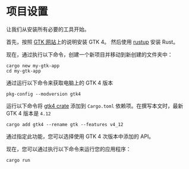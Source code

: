 # 项目设置

让我们从安装所有必要的工具开始。 

首先，按照 [GTK 网站](https://www.gtk.org/docs/installations/)上的说明安装 GTK 4。 然后使用 [rustup](https://rustup.rs/) 安装 Rust。

现在，通过执行以下命令，创建一个新项目并移动到新创建的文件夹中：
```
cargo new my-gtk-app
cd my-gtk-app
```

通过运行以下命令来获取电脑上的 GTK 4 版本

```
pkg-config --modversion gtk4
```

运行以下命令将 [gtk4 crate](https://crates.io/crates/gtk4) 添加到 `Cargo.toml` 依赖项。在撰写本文时，最新GTK 4 版本是 `4.12`

```
cargo add gtk4 --rename gtk --features v4_12
```

通过指定此功能，您可以选择使用 GTK 4 次版本中添加的 API。

现在，您可以通过执行以下命令来运行您的应用程序：

```
cargo run
```
